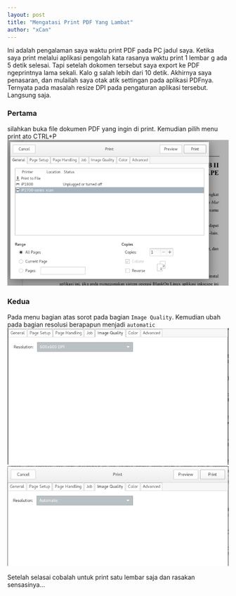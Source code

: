 ```yaml
---
layout: post
title: "Mengatasi Print PDF Yang Lambat"
author: "xCan"
---
```


Ini adalah pengalaman saya waktu print PDF pada PC jadul saya. Ketika saya print melalui aplikasi pengolah kata rasanya waktu print 1 lembar g ada 5 detik selesai.
Tapi setelah dokomen tersebut saya export ke PDF ngeprintnya lama sekali. Kalo g salah lebih dari 10 detik. Akhirnya saya penasaran, dan mulailah saya otak atik settingan pada aplikasi PDFnya. Ternyata pada masalah resize DPI pada pengaturan aplikasi tersebut.
Langsung saja.
### Pertama
silahkan buka file dokumen PDF yang ingin di print. Kemudian pilih menu print ato CTRL+P
![](/img/pdf1.png)
### Kedua
Pada menu bagian atas sorot pada bagian `Image Quality`. Kemudian ubah pada bagian resolusi berapapun menjadi `automatic`
![](/img/pdf2.png)
![](/img/pdf3.png)

Setelah selasai cobalah untuk print satu lembar saja dan rasakan sensasinya...


